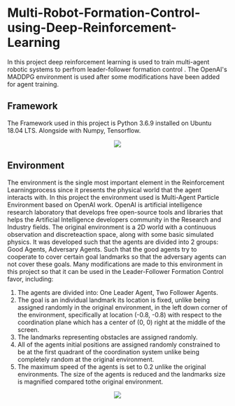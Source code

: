 # Multi-Robot-Formation-Control-using-Deep-Reinforcement-Learning


In this project deep reinforcement learning is used to train multi-agent robotic systems to perfrom leader-follower formation control . The OpenAI's MADDPG environment is used after some modifications have been added for agent training.

## Framework

The Framework used in this project is Python 3.6.9 installed on Ubuntu 18.04 LTS. Alongside with Numpy, Tensorflow.

<p align="center">
  <img  src="https://user-images.githubusercontent.com/42684592/123695973-82063300-d85b-11eb-8349-84dadbda6b69.png">
</p>


## Environment

The  environment  is  the  single  most  important  element  in  the  Reinforcement  Learningprocess since it presents the physical world that the agent interacts with.  In this project the environment used is Multi-Agent Particle Environment based on OpenAI work. OpenAI is artificial intelligence research laboratory that develops free open-source tools and libraries that helps the Artificial Intelligence developers community in the Research and Industry fields. The original environment is a 2D world with a continuous observation and discreteaction space, along with some basic simulated physics.  It was developed such that the agents are divided into 2 groups: Good Agents, Adversary Agents. Such that the good agents try to cooperate to cover certain goal landmarks so that the adversary agents can not cover these goals. Many modifications are made to this environment in this project so that it can be used in the Leader-Follower Formation Control favor, including:

1.  The agents are divided into:  One Leader Agent, Two Follower Agents.
2.  The goal is an individual landmark its location is fixed, unlike being assigned randomly  in  the  original  environment,  in  the  left  down  corner  of  the  environment, specifically at location (-0.8, -0.8) with respect to the coordination plane which has a center of (0, 0) right at the middle of the screen.
3.  The landmarks representing obstacles are assigned randomly.
4.  All of the agents initial positions are assigned randomly constrained to be at the first quadrant of the coordination system unlike being completely random at the original environment.
5.  The maximum speed of the agents is set to 0.2 unlike the original environments. The size of the agents is reduced and the landmarks size is magnified compared tothe original environment.


<p align="center">
  <img  src="https://user-images.githubusercontent.com/42684592/123695976-829ec980-d85b-11eb-8d5f-a7f1391d9418.png">
</p>
